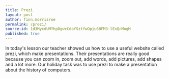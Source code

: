 ```yaml
---
title: Prezi
layout: post
author: finn.morrisroe
permalink: /prezi/
source-id: 1d3MycdUMYhpDgwcCdoYSztfwOpju68FM3-lExQnMogM
published: true
---
```

In today's lesson our teacher showed us how to use a useful website called prezi, which make presentations. Their presentations are really good because you can zoom in, zoom out, add words, add pictures, add shapes and a lot more. Our holiday task was to use prezi to make a presentation about the history of computers. 

